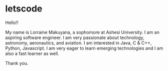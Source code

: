 # letscode
Hello!!

My name is Lorraine Makuyana, a sophomore at Ashesi University. 
I am an aspiring software engineer. I am very passionate about technology, astronomy, aeronautics, and aviation. 
I am interested in Java, C & C++, Python, Javascript. I am very eager to learn emerging technologies and I am also a fast learner as well. 

Thank you.
